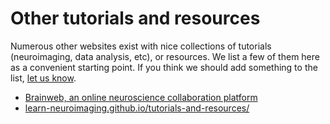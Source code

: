 # Other tutorials and resources

Numerous other websites exist with nice collections of tutorials (neuroimaging, data analysis, etc), or resources. 
We list a few of them here as a convenient starting point. If you think we should add something to the list, [let us know](https://github.com/PRIME-RE/prime-re.github.io/issues/new?assignees=&labels=Contact&template=contact.md&title=[Contact]:%C2%A0%3Ctopic%3E).
<br>

- [Brainweb, an online neuroscience collaboration platform](https://brain-web.github.io/)
- [learn-neuroimaging.github.io/tutorials-and-resources/](https://learn-neuroimaging.github.io/tutorials-and-resources/) 
